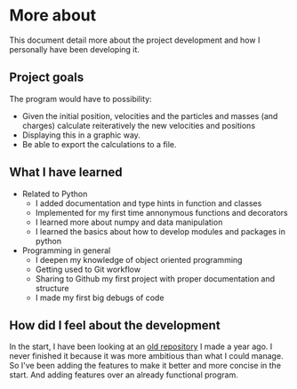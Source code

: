# More about
This document detail more about the project development and how I personally have been developing it.

## Project goals
The program would have to possibility:
- Given the initial position, velocities and the particles and masses (and charges) calculate reiteratively the new velocities and positions
- Displaying this in a graphic way.
- Be able to export the calculations to a file.

## What I have learned
- Related to Python
  - I added documentation and type hints in function and classes
  - Implemented for my first time annonymous functions and decorators
  - I learned more about numpy and data manipulation
  - I learned the basics about how to develop modules and packages in python
- Programming in general
  - I deepen my knowledge of object oriented programming
  - Getting used to Git workflow
  - Sharing to Github my first project with proper documentation and structure
  - I made my first big debugs of code

## How did I feel about the development
In the start, I have been looking at an [old repository](https://github.com/Isma-GoPo/Puntual_Charges_Physics_Simulator.git) I made a year ago. I never finished it because it was more ambitious than what I could manage. So I've been adding the features to make it better and more concise in the start. And adding features over an already functional program.